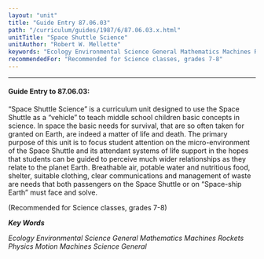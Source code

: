 ```yaml
---
layout: "unit"
title: "Guide Entry 87.06.03"
path: "/curriculum/guides/1987/6/87.06.03.x.html"
unitTitle: "Space Shuttle Science"
unitAuthor: "Robert W. Mellette"
keywords: "Ecology Environmental Science General Mathematics Machines Rockets Physics Motion Machines Science General"
recommendedFor: "Recommended for Science classes, grades 7-8"
---
```

<body>
<hr/>
<h4>
Guide Entry to 87.06.03:
</h4>
“Space Shuttle Science” is a curriculum unit designed to use the Space Shuttle as a “vehicle” to teach middle school children basic concepts in science. In space the basic needs for survival, that are so often taken for granted on Earth, are indeed a matter of life and death. The primary purpose of this unit is to focus student attention on the micro-environment of the Space Shuttle and its attendant systems of life support in the hopes that students can be guided to perceive much wider relationships as they relate to the planet Earth. Breathable air, potable water and nutritious food, shelter, suitable clothing, clear communications and management of waste are needs that both passengers on the Space Shuttle or on “Space-ship Earth” must face and solve.
<p>
(Recommended for Science classes, grades 7-8)
</p>
<p>
<b>
<i>
Key Words
</i>
</b>
<br/>
</p>
<p>
<i>
Ecology Environmental Science General Mathematics Machines Rockets Physics Motion Machines Science General
</i>
</p>
</body>